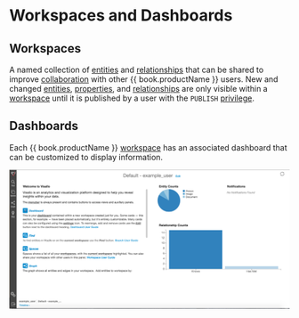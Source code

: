 # Workspaces and Dashboards

## Workspaces

A named collection of [entities](vertices.md) and [relationships](edges.md) that can be shared to improve
 [collaboration](collaboration.md) with
other {{ book.productName }} users. New and changed [entities](vertices.md), [properties](properties.md), and [relationships](edges.md)
are only visible within a [workspace](workspaces.md) until it is published by a user with
the `PUBLISH` [privilege](application-privilages.md).

## Dashboards

Each {{ book.productName }} [workspace](workspaces.md) has an associated dashboard that can be customized to display
information.

<img src = images/dashboard.png width="700">

